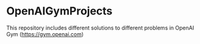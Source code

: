 # OpenAIGymProjects
This repository includes different solutions to different problems in OpenAI Gym (https://gym.openai.com)
